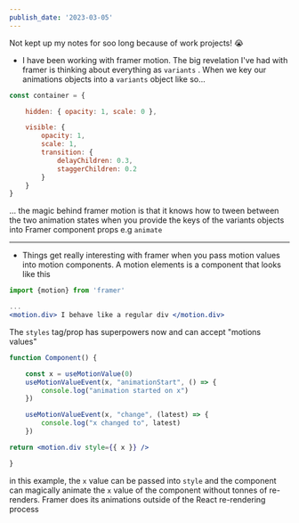 ```yaml
---
publish_date: '2023-03-05'
---
```

 Not kept up my notes for soo long because of work projects! 😭 

 - I have been working with framer motion. The big revelation I've had with framer is thinking about everything as `variants` .   When we key our animations objects into a `variants` object like so...

```js
const container = {

	hidden: { opacity: 1, scale: 0 },

	visible: {
		opacity: 1,
		scale: 1,
		transition: {
			delayChildren: 0.3,
			staggerChildren: 0.2
		}
	}
}
```


... the magic behind framer motion is that it knows how to tween between the two animation states when you provide the keys of the variants objects into Framer component props e.g `animate`

---

- Things get really interesting with framer when you pass motion values into motion components. A motion elements is a component that looks like this 
  
```jsx
import {motion} from 'framer'

...
<motion.div> I behave like a regular div </motion.div>
```

The `styles` tag/prop has superpowers now and can accept  "motions values"

```jsx
function Component() {

	const x = useMotionValue(0)
	useMotionValueEvent(x, "animationStart", () => {
		console.log("animation started on x")
	})

	useMotionValueEvent(x, "change", (latest) => {
		console.log("x changed to", latest)
	})

return <motion.div style={{ x }} />

}
```

in this example, the `x` value can be passed into `style` and the component can magically animate the `x` value of the component without tonnes of re-renders. Framer does its animations outside of the React re-rendering process


